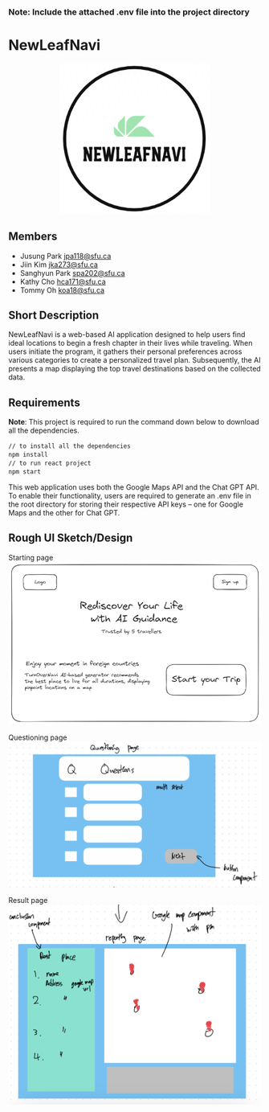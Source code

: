 ### **Note**: Include the attached .env file into the project directory

# NewLeafNavi
<p align="center">
  <img src="src/resources/newleaf.png" height = "300" width = "300"/>
</p>

## Members

- Jusung Park jpa118@sfu.ca
- Jiin Kim jka273@sfu.ca
- Sanghyun Park spa202@sfu.ca
- Kathy Cho hca171@sfu.ca
- Tommy Oh koa18@sfu.ca
## Short Description
NewLeafNavi is a web-based AI application designed to help users find ideal locations to begin a fresh chapter in their lives while traveling. When users initiate the program, it gathers their personal preferences across various categories to create a personalized travel plan. Subsequently, the AI presents a map displaying the top travel destinations based on the collected data.

## Requirements
**Note**: This project is required to run the command down below to download all the dependencies.

```bash
// to install all the dependencies
npm install
// to run react project
npm start
```

This web application uses both the Google Maps API and the Chat GPT API. To enable their functionality, users are required to generate an .env file in the root directory for storing their respective API keys – one for Google Maps and the other for Chat GPT.


## Rough UI Sketch/Design

Starting page
![](photo/image.png)

Questioning page
![](photo/question.jpg)

Result page
![](photo/report.jpg)